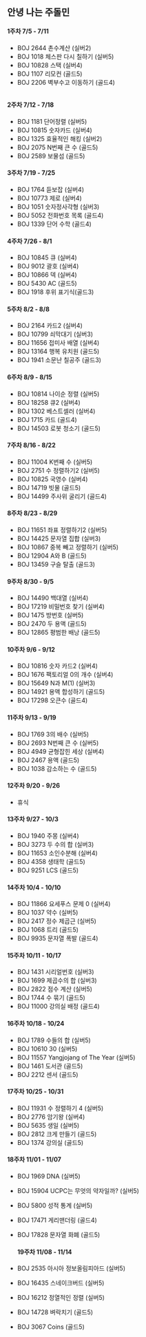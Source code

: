 ## 안녕 나는 주돌민

#### 1주차 7/5 - 7/11 
- BOJ 2644 촌수계산 (실버2) <br>
- BOJ 1018 체스판 다시 칠하기 (실버5)<br>
- BOJ 10828 스택 (실버4)<br>
- BOJ 1107 리모컨 (골드5)<br>
- BOJ 2206 벽부수고 이동하기 (골드4)<h6>

#### 2주차 7/12 - 7/18
- BOJ 1181 단어정렬 (실버5) <br>
- BOJ 10815 숫자카드 (실버4) <br>
- BOJ 1325 효율적인 해킹 (실버2) <br>
- BOJ 2075 N번째 큰 수 (골드5) <br>
- BOJ 2589 보물섬 (골드5)<br>

#### 3주차 7/19 - 7/25
- BOJ 1764 듣보잡 (실버4) <br>
- BOJ 10773 제로 (실버4) <br>
- BOJ 1051 숫자정사각형 (실버3) <br>
- BOJ 5052 전화번호 목록 (골드4) <br>
- BOJ 1339 단어 수학 (골드4) <br>

#### 4주차 7/26 - 8/1
- BOJ 10845 큐 (실버4) <br>
- BOJ 9012 괄호 (실버4) <br> 
- BOJ 10866 덱 (실버4) <br>
- BOJ 5430 AC (골드5) <br>
- BOJ 1918 후위 표기식(골드3) <br>

#### 5주차 8/2 - 8/8
- BOJ 2164 카드2 (실버4) <br>
- BOJ 10799 쇠막대기 (실버3) <br>
- BOJ 11656 접미사 배열 (실버4) <br>
- BOJ 13164 행복 유치원 (골드5) <br>
- BOJ 1941 소문난 칠공주 (골드3) <br>
  
#### 6주차 8/9 - 8/15
- BOJ 10814 나이순 정렬 (실버5) <br>
- BOJ 18258 큐2 (실버4) <br>
- BOJ 1302 베스트셀러 (실버4)<br>
- BOJ 1715 카드 (골드4) <br>
- BOJ 14503 로봇 청소기 (골드5) <br>

#### 7주차 8/16 - 8/22
- BOJ 11004 K번째 수 (실버5) <br>
- BOJ 2751 수 정렬하기2 (실버5) <br>
- BOJ 10825 국영수 (실버4) <br>  
- BOJ 14719 빗물 (골드5) <br>
- BOJ 14499 주사위 굴리기 (골드4) <br>

#### 8주차 8/23 - 8/29
- BOJ 11651 좌표 정렬하기2 (실버5) <br>
- BOJ 14425 문자열 집합 (실버3) <br>   
- BOJ 10867 중복 빼고 정렬하기 (실버5) <br> 
- BOJ 12904 A와 B (골드5) <br>   
- BOJ 13459 구슬 탈출 (골드3) <br> 
  
#### 9주차 8/30 - 9/5
- BOJ 14490 백대열 (실버4) <br>
- BOJ 17219 비밀번호 찾기 (실버4) <br>
- BOJ 1475 방번호 (실버5) <br> 
- BOJ 2470 두 용액 (골드5) <br> 
- BOJ 12865 평범한 배낭 (골드5) <br> 

#### 10주차 9/6 - 9/12
- BOJ 10816 숫자 카드2 (실버4) <br>
- BOJ 1676 팩토리얼 0의 개수 (실버4) <br>
- BOJ 15649 N과 M(1) (실버3) <br> 
- BOJ 14921 용액 합성하기 (골드5) <br>
- BOJ 17298 오큰수 (골드4) <br>
  
#### 11주차 9/13 - 9/19
- BOJ 1769 3의 배수 (실버5) <br>
- BOJ 2693 N번째 큰 수 (실버5) <br>
- BOJ 4949 균형잡힌 세상 (실버4) <br>   
- BOJ 2467 용액 (골드5) <br>
- BOJ 1038 감소하는 수 (골드5) <br>
  
#### 12주차 9/20 - 9/26 
- 휴식
  
#### 13주차 9/27 - 10/3 
- BOJ 1940 주몽 (실버4) <br>
- BOJ 3273 두 수의 합 (실버3) <br>
- BOJ 11653 소인수분해 (실버4) <br>   
- BOJ 4358 생태학 (골드5) <br>
- BOJ 9251 LCS (골드5) <br>

#### 14주차 10/4 - 10/10 
- BOJ 11866 요세푸스 문제 0 (실버4) <br>
- BOJ 1037 약수 (실버5) <br>
- BOJ 2417 정수 제곱근 (실버5) <br>   
- BOJ 1068 트리 (골드5) <br>
- BOJ 9935 문자열 폭발 (골드4) <br>   

 #### 15주차 10/11 - 10/17
- BOJ 1431 시리얼번호 (실버3) <br>
- BOJ 1699 제곱수의 합 (실버3) <br>
- BOJ 2822 점수 계산 (실버5) <br>
- BOJ 1744 수 묶기 (골드5) <br>
- BOJ 11000 강의실 배정 (골드4) <br>

 #### 16주차 10/18 - 10/24
- BOJ 1789 수들의 합 (실버5) <br>
- BOJ 10610 30 (실버5) <br>
- BOJ 11557 Yangjojang of The Year (실버5) <br>
- BOJ 1461 도서관 (골드5) <br>
- BOJ 2212 센서 (골드5) <br>
  
 #### 17주차 10/25 - 10/31
- BOJ 11931 수 정렬하기 4 (실버5) <br>
- BOJ 2776 암기왕 (실버4) <br>
- BOJ 5635 생일 (실버5) <br>
- BOJ 2812 크게 만들기 (골드5) <br>
- BOJ 1374 강의실 (골드5) <br>

 #### 18주차 11/01 - 11/07
- BOJ 1969 DNA (실버5)<br>
- BOJ 15904 UCPC는 무엇의 약자일까? (실버5)<br>
- BOJ 5800 성적 통계 (실버5)<br>
- BOJ 17471 게리맨더링 (골드4)<br>
- BOJ 17828 문자열 화폐 (골드5)<br>
  
  #### 19주차 11/08 - 11/14
- BOJ 2535 아시아 정보올림피아드 (실버5) <br>
- BOJ 16435 스네이크버드 (실버5) <br>
- BOJ 16212 정열적인 정렬 (실버5) <br>
- BOJ 14728 벼락치기 (골드5) <br>
- BOJ 3067 Coins (골드5) <br>
